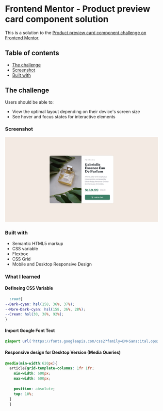 # Frontend Mentor - Product preview card component solution

This is a solution to the [Product preview card component challenge on Frontend Mentor](https://www.frontendmentor.io/challenges/product-preview-card-component-GO7UmttRfa). 

## Table of contents


- [The challenge](#the-challenge)
- [Screenshot](#screenshot)
- [Built with](#Built-with)





## The challenge

Users should be able to:

- View the optimal layout depending on their device's screen size
- See hover and focus states for interactive elements

### Screenshot

![](./design/desktop-design.jpg)



### Built with

- Semantic HTML5 markup
- CSS variable
- Flexbox
- CSS Grid
- Mobile and Desktop Responsive Design




### What I learned
#### Defineing CSS Variable
```css
  :root{
--Dark-cyan: hsl(158, 36%, 37%);
--More-Dark-cyan: hsl(158, 36%, 28%);
--Cream: hsl(30, 38%, 92%);
}
```
#### Import Google Font Text
```css
@import url('https://fonts.googleapis.com/css2?family=DM+Sans:ital,opsz,wght@0,9..40,400;0,9..40,700;1,9..40,400;1,9..40,700&display=swap');
```

#### Responsive design for Desktop Version (Media Queries)  
```css
@media(min-width:620px){
  article{grid-template-columns: 1fr 1fr;
    min-width: 600px;
    max-width: 600px;
    
    position: absolute;
    top: 10%;
  } 
  }
```



